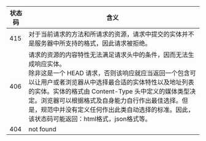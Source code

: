 | 状态码 | 含义                                                         |
| ------ | ------------------------------------------------------------ |
| 415    | 对于当前请求的方法和所请求的资源，请求中提交的实体并不是服务器中所支持的格式，因此请求被拒绝。 |
| 406    | 请求的资源的内容特性无法满足请求头中的条件，因而无法生成响应实体。 　　<br />除非这是一个 HEAD 请求，否则该响应就应当返回一个包含可以让用户或者浏览器从中选择最合适的实体特性以及地址列表的实体。实体的格式由 Content-Type 头中定义的媒体类型决定。浏览器可以根据格式及自身能力自行作出最佳选择。但是，规范中并没有定义任何作出此类自动选择的标准。因此，该状态码可能返回：html格式，json格式等。 |
| 404    | not found                                                    |

